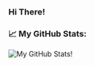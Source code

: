 ### Hi There! 

<!--
**DragonDev15/DragonDev15** is a ✨ _special_ ✨ repository because its `README.md` (this file) appears on your GitHub profile.

Here are some ideas to get you started:

- 🔭 I’m currently working on ...
- 🌱 I’m currently learning ...
- 👯 I’m looking to collaborate on ...
- 🤔 I’m looking for help with ...
- 💬 Ask me about ...
- 📫 How to reach me: ...
- 😄 Pronouns: ...
- ⚡ Fun fact: 
-->
### 📈 My GitHub Stats:
![My GitHub Stats!](https://github-readme-stats.vercel.app/api?username=DragonDev15&show_icons=true&theme=radical)
